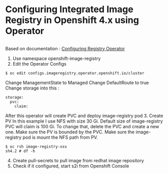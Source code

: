 # Configuring Integrated Image Registry in Openshift 4.x using Operator

##
Based on documentation : <a href="https://docs.openshift.com/container-platform/4.1/registry/configuring-registry-operator.html"> Configuring Registry Operator</a>

1. Use namespace openshift-image-registry
2. Edit the Operator Configs
```
$ oc edit configs.imageregistry.operator.openshift.io/cluster

```
Change ManagementState to Managed
Change DefaultRoute to true
Change storage into this :
```
storage:
  pvc:
    claim:
```
After this operator will create PVC and deploy image-registry pod
3. Create PV
In this example I use NFS with size 30 Gi.
Default size of image-registry PVC will claim is 100 Gi. To change that, delete the PVC and create a new one.
Make sure the PV is bounded by the PVC.
Make sure the image-registry pod is mount the NFS path from PV.
```
$ oc rsh image-registry-xxx
sh4.2 # df -h 
```
4. Create pull-secrets to pull image from redhat image repository
5. Check if it configured, start s2i from Openshift Console